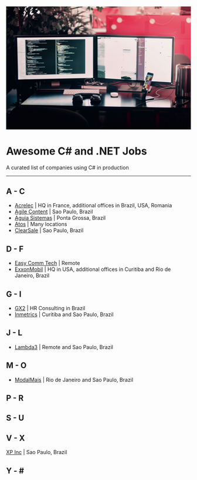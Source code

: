 ![](./computer.jpg)

# Awesome C# and .NET Jobs
A curated list of companies using C# in production

---

## A - C
* [Acrelec](https://acrelec.com/careers/) | HQ in France, additional offices in Brazil, USA, Romania
* [Agile Content](https://www.agilecontent.com/) | Sao Paulo, Brazil
* [Aguia Sistemas](https://aguiasistemas.com/contato/) | Ponta Grossa, Brazil
* [Atos](https://www.linkedin.com/company/atos/jobs/) | Many locations
* [ClearSale](https://www.linkedin.com/company/clearsale/jobs/) | Sao Paulo, Brazil

## D - F
* [Easy Comm Tech](https://www.easycomtec.com/trabalhe-conosco) | Remote
* [ExxonMobil](https://corporate.exxonmobil.com/Company/Careers/Information-Technology-career-path) | HQ in USA, additional offices in Curitiba and Rio de Janeiro, Brazil

## G - I
* [GX2](http://www.gx2.com.br/) | HR Consulting in Brazil
* [Inmetrics](https://www.linkedin.com/company/inmetricsstrongresults/jobs/) | Curitiba and Sao Paulo, Brazil

## J - L
* [Lambda3](https://lambda3.recruiterbox.com/) | Remote and Sao Paulo, Brazil

## M - O
* [ModalMais](https://jobs.kenoby.com/modalmais) | Rio de Janeiro and Sao Paulo, Brazil

## P - R

## S - U

## V - X
[XP Inc](https://www.xpinc.com/carreiras/#/tecnologia) | Sao Paulo, Brazil

## Y - \#

